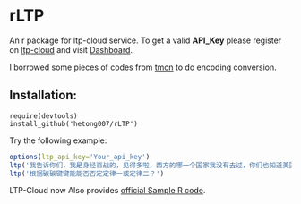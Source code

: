 rLTP
====

An r package for ltp-cloud service. To get a valid **API_Key** please register on [ltp-cloud](http://www.ltp-cloud.com/) and visit [Dashboard](http://www.ltp-cloud.com/dashboard).

I borrowed some pieces of codes from [tmcn](https://r-forge.r-project.org/R/?group_id=1571) to do encoding conversion.

## Installation:

```{r}
require(devtools)
install_github('hetong007/rLTP')
```

Try the following example:

```r
options(ltp_api_key='Your_api_key')
ltp('我告诉你们，我是身经百战的，见得多啦，西方的哪一个国家我没有去过，你们也知道美国的华莱士，比你们不知高到哪里去，我跟他谈笑风生，只是媒体也要提高自己知识水平，识得唔识得呀！你们有一个好，全世界甚么地方，你们跑得最快，但是问来问去的问题呀，too simple，sometimes naive，识得唔识得？')
ltp('根据碳碳键键能能否否定定律一或定律二？')
```

LTP-Cloud now Also provides [official Sample R code](https://github.com/HIT-SCIR/ltp-cloud-api-tutorial/tree/master/R).
